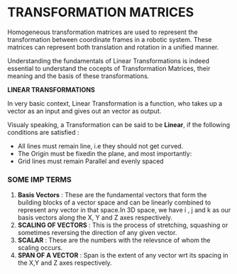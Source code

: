# TRANSFORMATION MATRICES

Homogeneous transformation matrices are used to represent the transformation between coordinate frames in a robotic system. These matrices can represent both translation and rotation in a unified manner.

Understanding the fundamentals of Linear Transformations is indeed essential to understand the cocepts of Transformation Matrices, their meaning and the basis of these transformations.

**LINEAR TRANSFORMATIONS**

In very basic context, Linear Transformation is a function, who takes up a vector as an input and gives out an vector as output.

Visualy speaking, a Transformation can be said to be **Linear**, if the following conditions are satisfied : 
- All lines must remain line, i.e they should not get curved.
- The Origin must be fixedin the plane, and most importantly:
- Grid lines must remain Parallel and evenly spaced  

### SOME IMP TERMS 

1. **Basis Vectors** : These are the fundamental vectors that form the building blocks of a vector space and can be linearly combined to represent any vector in that space.In 3D space, we have i , j and k as our basis vectors along the X, Y and Z axes respectively.
2. **SCALING OF VECTORS** : This is the process of stretching, squashing or sometimes reversing the direction of any given vector.
3. **SCALAR** : These are the numbers with the relevsnce of whom the scaling occurs.
4. **SPAN OF A VECTOR** : Span is the extent of any vector wrt its spacing in the X,Y and Z axes respectively.

